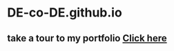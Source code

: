 # DE-co-DE.github.io
<h2><strong>take a tour to my portfolio <a href="https://de-co-de.github.io/">Click here</a></strong></h2>
